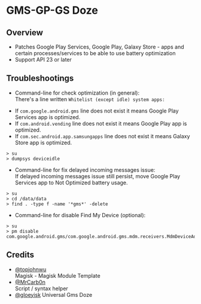 # GMS-GP-GS Doze

## Overview
- Patches Google Play Services, Google Play, Galaxy Store - apps and certain processes/services to be able to use battery optimization
- Support API 23 or later

## Troubleshootings
- Command-line for check optimization (in general):   
There's a line written `Whitelist (except idle) system apps:` 
 * If `com.google.android.gms` line does not exist it means Google Play Services app is optimized.
 * If `com.android.vending` line does not exist it means Google Play app is optimized.
 * If `com.sec.android.app.samsungapps` line does not exist it means Galaxy Store app is optimized.
```
> su
> dumpsys deviceidle
```
- Command-line for fix delayed incoming messages issue:   
If delayed incoming messages issue still persist, move Google Play Services app to Not Optimized battery usage.
```
> su
> cd /data/data
> find . -type f -name '*gms*' -delete
```
- Command-line for disable Find My Device (optional):
```
> su
> pm disable com.google.android.gms/com.google.android.gms.mdm.receivers.MdmDeviceAdminReceiver
```

## Credits
- [@topjohnwu](https://github.com/topjohnwu)   
Magisk - Magisk Module Template
- [@MrCarb0n](https://github.com/MrCarb0n)   
Script / syntax helper
- [@gloeyisk](https://github.com/gloeyisk)
Universal Gms Doze
